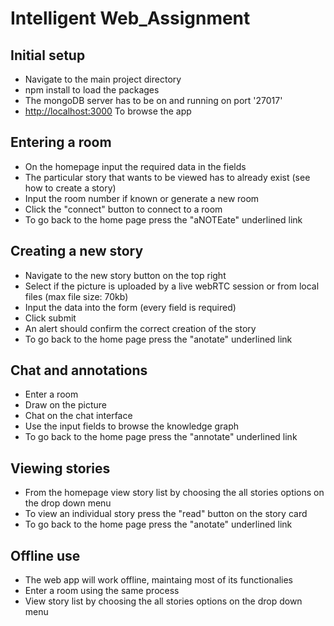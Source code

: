 # Intelligent Web_Assignment 
## Initial setup

 * Navigate to the main project directory
 * npm install to load the packages
 * The mongoDB server has to be on and running on port '27017'
 * [http://localhost:3000](http://localhost:3000) To browse the app
 
 
 ## Entering a room
 
 * On the homepage input the required data in the fields
 * The particular story that wants to be viewed has to already exist (see how to create a story)
 * Input the room number if known or generate a new room
 * Click the "connect" button to connect to a room
 * To go back to the home page press the "aNOTEate" underlined link

 ## Creating a new story
 
 * Navigate to the new story button on the top right
 * Select if the picture is uploaded by a live webRTC session or from local files (max file size: 70kb)
 * Input the data into the form (every field is required)
 * Click submit
 * An alert should confirm the correct creation of the story
 * To go back to the home page press the "anotate" underlined link
 

 ## Chat and annotations
 
 * Enter a room
 * Draw on the picture 
 * Chat on the chat interface
 * Use the input fields to browse the knowledge graph
 * To go back to the home page press the "annotate" underlined link


 ## Viewing stories

 * From the homepage view story list by choosing the all stories options on the drop down menu
 * To view an individual story press the "read" button on the story card
 * To go back to the home page press the "anotate" underlined link

 
 ## Offline use
 
 * The web app will work offline, maintaing most of its functionalies
 * Enter a room using the same process 
 * View story list by choosing the all stories options on the drop down menu

